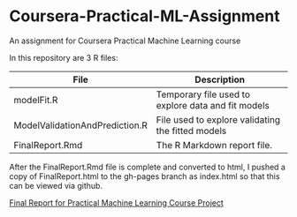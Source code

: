 # Coursera-Practical-ML-Assignment
An assignment for Coursera Practical Machine Learning course

In this repository are 3 R files:

File | Description 
---- | -----------
modelFit.R  | Temporary file used to explore data and fit models
ModelValidationAndPrediction.R | File used to explore validating the fitted models
FinalReport.Rmd | The R Markdown report file.

After the FinalReport.Rmd file is complete and converted to html, I pushed a copy of FinalReport.html to the gh-pages branch as index.html so that this can be viewed via github.

[Final Report for Practical Machine Learning Course Project](https://andrewjdyck.github.io/Coursera-Practical-ML-Assignment/)